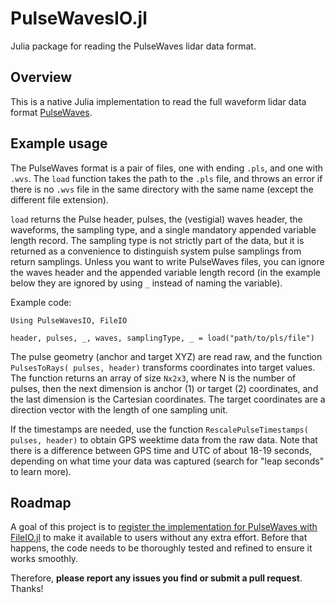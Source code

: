 # PulseWavesIO.jl
Julia package for reading the PulseWaves lidar data format.

## Overview

This is a native Julia implementation to read the full waveform lidar data format [PulseWaves](https://github.com/PulseWaves/Specification/blob/master/specification.rst).

## Example usage

The PulseWaves format is a pair of files, one with ending `.pls`, and one with `.wvs`.
The `load` function takes the path to the `.pls` file, and throws an error if there is no `.wvs` file in the same directory with the same name (except the different file extension).

`load` returns the Pulse header, pulses, the (vestigial) waves header, the waveforms, the sampling type, and a single mandatory appended variable length record.
The sampling type is not strictly part of the data, but it is returned as a convenience to distinguish system pulse samplings from return samplings.
Unless you want to write PulseWaves files, you can ignore the waves header and the appended variable length record (in the example below they are ignored by using `_` instead of naming the variable).

Example code:
```
Using PulseWavesIO, FileIO

header, pulses, _, waves, samplingType, _ = load("path/to/pls/file")
```

The pulse geometry (anchor and target XYZ) are read raw, and the function `PulsesToRays( pulses, header)` transforms coordinates into target values. The function returns an array of size `Nx2x3`, where N is the number of pulses, then the next dimension is anchor (1) or target (2) coordinates, and the last dimension is the Cartesian coordinates.
The target coordinates are a direction vector with the length of one sampling unit.

If the timestamps are needed, use the function `RescalePulseTimestamps( pulses, header)` to obtain GPS weektime data from the raw data. Note that there is a difference between GPS time and UTC of about 18-19 seconds, depending on what time your data was captured (search for "leap seconds" to learn more).

## Roadmap

A goal of this project is to [register the implementation for PulseWaves with FileIO.jl](https://juliaio.github.io/FileIO.jl/stable/registering/) to make it available to users without any extra effort.
Before that happens, the code needs to be thoroughly tested and refined to ensure it works smoothly.

Therefore, __please report any issues you find or submit a pull request__. Thanks!
